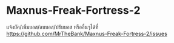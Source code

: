 # Maxnus-Freak-Fortress-2
แจ้งบัค/เพิ่มบอส/ลบบอส/ปรับบอส หรืออื่นๆได้ที่ https://github.com/MrTheBank/Maxnus-Freak-Fortress-2/issues

